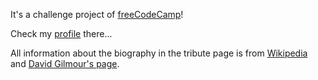 

It's a challenge project of [freeCodeCamp](https://www.freecodecamp.com)!

Check my [profile](https://www.freecodecamp.com/gph) there...


All information about the biography in the tribute page is from [Wikipedia](https://en.wikipedia.org/wiki/Syd_Barrett) and [David Gilmour's page](www.davidgilmour.com/faqs.htm).
